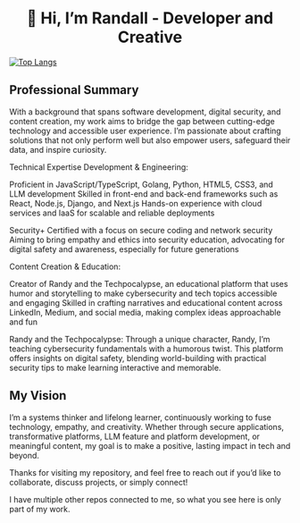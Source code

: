 
<h1 align="center">👋 Hi, I’m Randall - Developer and Creative</h1>



[![Top Langs](https://github-readme-stats.vercel.app/api/top-langs/?username=devdevvy&layout=compact&theme=cobalt)](https://github.com/devdevvy/github-readme-stats)



## Professional Summary

With a background that spans software development, digital security, and content creation, my work aims to bridge the gap between cutting-edge technology and accessible user experience. I’m passionate about crafting solutions that not only perform well but also empower users, safeguard their data, and inspire curiosity.

Technical Expertise
Development & Engineering:

Proficient in JavaScript/TypeScript, Golang, Python, HTML5, CSS3, and LLM development
Skilled in front-end and back-end frameworks such as React, Node.js, Django, and Next.js
Hands-on experience with cloud services and IaaS for scalable and reliable deployments

Security+ Certified with a focus on secure coding and network security
Aiming to bring empathy and ethics into security education, advocating for digital safety and awareness, especially for future generations

Content Creation & Education:

Creator of Randy and the Techpocalypse, an educational platform that uses humor and storytelling to make cybersecurity and tech topics accessible and engaging
Skilled in crafting narratives and educational content across LinkedIn, Medium, and social media, making complex ideas approachable and fun

Randy and the Techpocalypse: Through a unique character, Randy, I’m teaching cybersecurity fundamentals with a humorous twist. This platform offers insights on digital safety, blending world-building with practical security tips to make learning interactive and memorable.

## My Vision
I’m a systems thinker and lifelong learner, continuously working to fuse technology, empathy, and creativity. Whether through secure applications, transformative platforms, LLM feature and platform development, or meaningful content, my goal is to make a positive, lasting impact in tech and beyond.

Thanks for visiting my repository, and feel free to reach out if you’d like to collaborate, discuss projects, or simply connect!

I have multiple other repos connected to me, so what you see here is only part of my work.



